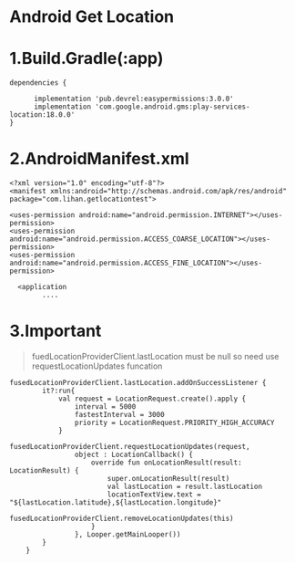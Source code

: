 # Android Get Location	

# 1.Build.Gradle(:app)
	dependencies {
			  
          implementation 'pub.devrel:easypermissions:3.0.0'             
	      implementation 'com.google.android.gms:play-services-location:18.0.0'
    }
    
    
# 2.AndroidManifest.xml

	<?xml version="1.0" encoding="utf-8"?>
	<manifest xmlns:android="http://schemas.android.com/apk/res/android"
    package="com.lihan.getlocationtest">
    
    <uses-permission android:name="android.permission.INTERNET"></uses-permission>
    <uses-permission android:name="android.permission.ACCESS_COARSE_LOCATION"></uses-permission>
    <uses-permission android:name="android.permission.ACCESS_FINE_LOCATION"></uses-permission>

      <application
      		....

# 3.Important
>fuedLocationProviderClient.lastLocation must be null	so need use 			
>requestLocationUpdates funcation
    

	fusedLocationProviderClient.lastLocation.addOnSuccessListener {
            it?:run{
                val request = LocationRequest.create().apply {
                    interval = 5000
                    fastestInterval = 3000
                    priority = LocationRequest.PRIORITY_HIGH_ACCURACY
                }
                fusedLocationProviderClient.requestLocationUpdates(request,
                    object : LocationCallback() {
                        override fun onLocationResult(result: LocationResult) {
                            super.onLocationResult(result)
                            val lastLocation = result.lastLocation
                            locationTextView.text = "${lastLocation.latitude},${lastLocation.longitude}"
                            fusedLocationProviderClient.removeLocationUpdates(this)
                        }
                    }, Looper.getMainLooper())
            }
        }

	
